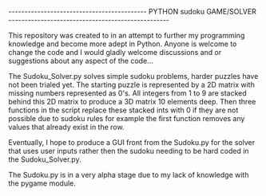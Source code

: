 ------------------------------------------- PYTHON sudoku GAME/SOLVER --------------------------------------------------

 This repository was created to in an attempt to further my programming knowledge and become more adept in Python.
 Anyone is welcome to change the code and I would gladly welcome discussions and or suggestions about any aspect of the
 code...

 The Sudoku_Solver.py solves simple sudoku problems, harder puzzles have not been trialed yet. The starting puzzle is
 represented by a 2D matrix with missing numbers represented as 0's. All integers from 1 to 9 are stacked behind this 2D
 matrix to produce a 3D matrix 10 elements deep. Then three functions in the script replace these stacked ints with 0 if
 they are not possible due to sudoku rules for example the first function removes any values that already exist in the
 row.

 Eventually, I hope to produce a GUI front from the Sudoku.py for the solver that uses user inputs rather then the sudoku
 needing to be hard coded in the Sudoku_Solver.py.

 The Sudoku.py is in a very alpha stage due to my lack of knowledge with the pygame module.
